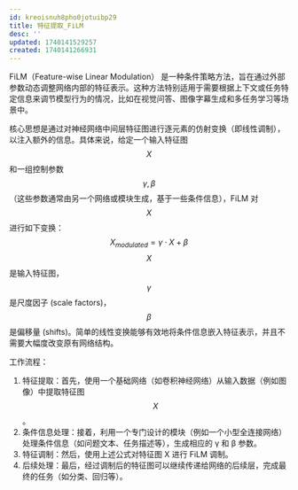 ```yaml
---
id: kreoisnuh8pho0jotuibp29
title: 特征提取_FiLM
desc: ''
updated: 1740141529257
created: 1740141266931
---
```


FiLM（Feature-wise Linear Modulation） 是一种条件策略方法，旨在通过外部参数动态调整网络内部的特征表示。这种方法特别适用于需要根据上下文或任务特定信息来调节模型行为的情况，比如在视觉问答、图像字幕生成和多任务学习等场景中。

核心思想是通过对神经网络中间层特征图进行逐元素的仿射变换（即线性调制），以注入额外的信息。具体来说，给定一个输入特征图 $$X$$ 和一组控制参数 $$γ,β$$（这些参数通常由另一个网络或模块生成，基于一些条件信息），FiLM 对 $$X$$ 进行如下变换：
$$
X_{modulated}=\gamma \cdot X + \beta
$$
$$X$$ 是输入特征图，$$\gamma$$ 是尺度因子 (scale factors)，$$\beta$$ 是偏移量 (shifts)。简单的线性变换能够有效地将条件信息嵌入特征表示，并且不需要大幅度改变原有网络结构。

工作流程：
1. 特征提取：首先，使用一个基础网络（如卷积神经网络）从输入数据（例如图像）中提取特征图 $$X$$。
2. 条件信息处理：接着，利用一个专门设计的模块（例如一个小型全连接网络）处理条件信息（如问题文本、任务描述等），生成相应的 γ 和 β 参数。
3. 特征调制：然后，使用上述公式对特征图 X 进行 FiLM 调制。
4. 后续处理：最后，经过调制后的特征图可以继续传递给网络的后续层，完成最终的任务（如分类、回归等）。

